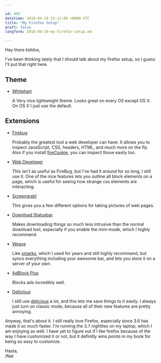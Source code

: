 ```yaml
---

id: 493
datetime: 2010-04-19 23:11:00 +0000 UTC
title: "My Firefox Setup"
draft: false
longform: 2010-04-19-my-firefox-setup.md

---
```


Hey there kiddos,

I've been thinking lately that I should talk about my firefox setup, so I guess I'll put that right here.

## Theme

 * [Whitehart](https://addons.mozilla.org/en-US/firefox/addon/364)

   A Very nice lightweight theme. Looks great on every OS except OS X. On OS X I just use the default.

## Extensions

 * [Firebug](http://getfirebug.com/)

   Probably the greatest tool a web developer can have. It allows you to inspect JavaScript, CSS, headers, HTML, and much more on the fly. Also if you install [fireCookie](http://addons.mozilla.org/en-US/firefox/addon/6683), you can inspect those easily too.

 * [Web Developer](https://addons.mozilla.org/en-US/firefox/addon/60)

   This isn't as useful as FireBug, but I've had it around for so long, I still use it. One of the nice features lets you outline all block elements on a page, which is useful for seeing how strange css elements are interacting.

 * [Screengrab!](https://addons.mozilla.org/en-US/firefox/addon/1146)

   This gives you a few different options for taking pictures of web pages.

 * [Download Statusbar](https://addons.mozilla.org/en-US/firefox/addon/26)

   Makes downloading things so much less intrusive than the normal download tool, especially if you enable the mini-mode, which I highly recommend.

 * [Weave](https://addons.mozilla.org/en-US/firefox/addon/10868)

   Like [xmarks](https://addons.mozilla.org/en-US/firefox/addon/2410), which I used for years and still highly recommend, but syncs everything including your awesome bar, and lets you store it on a server of your own.

 * [AdBlock Plus](https://addons.mozilla.org/en-US/firefox/addon/1865)

   Blocks ads incredibly well.

 * [Delicious](https://addons.mozilla.org/en-US/firefox/addon/3615)

   I still use [delicious](http://delicious.com/calvin166) a lot, and this lets me save things to it easily. I always just turn on classic mode, because all of their new features are pretty annoying.

Anyway, that's about it. I still really love Firefox, especially since 3.6 has made it so much faster. I'm running the 3.7 nightlies on my laptop, which I am enjoying as well. I have yet to figure out if I like firefox because of the way I have customized it or not, but it definitly wins points in my book for being so easy to customize.

Hasta,  
/Nat


